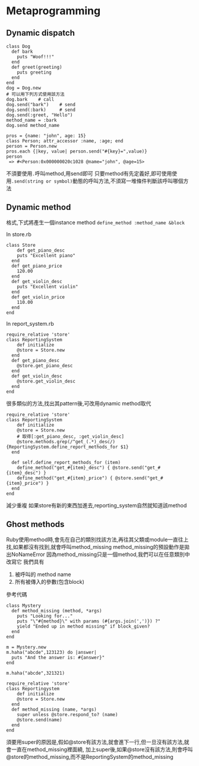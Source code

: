 # Metaprogramming

## Dynamic dispatch
```
class Dog
  def bark
    puts "Woof!!!"
  end
  def greet(greeting)
    puts greeting
  end
end
dog = Dog.new
# 可以用下列方式使用該方法
dog.bark	# call
dog.send("bark")	# send
dog.send(:bark)		# send
dog.send(:greet, "Hello")
method_name = :bark
dog.send method_name
```
```
pros = {name: "john", age: 15}
class Person; attr_accessor :name, :age; end
person = Person.new
pros.each {|key, value| person.send("#{key}=",value)}
person
 => #<Person:0x000000020c1028 @name="john", @age=15> 
```
不須要使用`.`呼叫method,用send即可
只要method有先定義好,即可使用使用`.send(string or symbol)`動態的呼叫方法,不須寫一堆條件判斷該呼叫哪個方法

## Dynamic method
格式,下式將產生一個instance method
`define_method :method_name &block`

In store.rb
```
class Store
	def get_piano_desc
  	puts "Excellent piano"
  end
  def get_piano_price
  	120.00
  end
  def get_violin_desc
  	puts "Excellent violin"
  end
  def get_violin_price
  	110.00
  end
end
```
In report_system.rb
```
require_relative 'store'
class ReportingSystem
	def initialize
  	@store = Store.new
  end
  def get_piano_desc
  	@store.get_piano_desc
  end
  def get_violin_desc
  	@store.get_violin_desc
  end
end
```
很多類似的方法,找出其pattern後,可改用dynamic method取代
```
require_relative 'store'
class ReportingSystem
	def initialize
  	@store = Store.new
    # 取得[:get_piano_desc, :get_violin_desc]
    @store.methods.grep(/^get_(.*)_desc/) {ReportingSystem.define_report_methods_for $1}
  end
  
  def self.define_report_methods_for (item)
  	define_method("get_#{item}_desc") { @store.send("get_#{item}_desc") }
    define_method("get_#{item}_price") { @store.send("get_#{item}_price") }
  end
end
```
減少重複
如果store有新的東西加進去,reporting_system自然就知道該method

## Ghost methods
Ruby使用method時,會先在自己的類別找該方法,再往其父類或module一直往上找,如果都沒有找到,就會呼叫method_missing
method_missing的預設動作是拋出NoNameError
因為method_missing只是一個method,我們可以在任意類別中改寫它
我們具有
1. 被呼叫的 method name
2. 所有被傳入的參數(包含block)

參考代碼
```
class Mystery
  def method_missing (method, *args)
    puts "Looking for..."
    puts "\"#{method}\" with params (#{args.join(',')}) ?"
    yield "Ended up in method missing" if block_given?
  end
end

m = Mystery.new
m.haha("abcde",123123) do |answer|
  puts "And the answer is: #{answer}"
end

m.haha("abcde",321321)
```

```
require_relative 'store'
class Reportingystem
	def initialize
  	@store = Store.new
  end
  def method_missing (name, *args)
    super unless @store.respond_to? (name)
    @store.send(name)
  end
end
```
須要用super的原因是,假如@store有該方法,就會進下一行,但一旦沒有該方法,就會一直在method_missing裡面繞,
加上super後,如果@store沒有該方法,則會呼叫@store的method_missing,而不是ReportingSystem的method_missing
